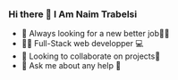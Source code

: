 ### Hi there 👋 I Am Naim Trabelsi

* 💼 Always looking for a new better job🕵🏻
* 👨‍💻 Full-Stack web developper 💻
* 🤝 Looking to collaborate on projects👤
* 💬 Ask me about any help  🧬


<!--
**Naim08Ar/Naim08Ar** is a ✨ _special_ ✨ repository because its `README.md` (this file) appears on your GitHub profile.

Here are some ideas to get you started:

- 🔭 I’m currently working on ...
- 🌱 I’m currently learning ...
- 👯 I’m looking to collaborate on ...
- 🤔 I’m looking for help with ...
- 💬 Ask me about ...
- 📫 How to reach me: ...
- 😄 Pronouns: ...
- ⚡ Fun fact: ...
-->
